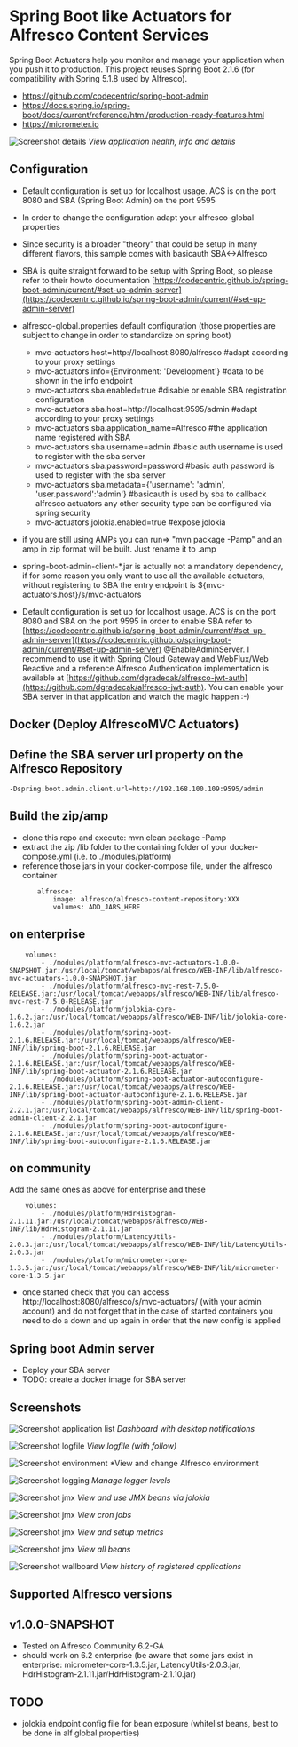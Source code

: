 

Spring Boot like Actuators for Alfresco Content Services
===
Spring Boot Actuators help you monitor and manage your application when you push it to production.
This project reuses Spring Boot 2.1.6 (for compatibility with Spring 5.1.8 used by Alfresco).

* https://github.com/codecentric/spring-boot-admin
* https://docs.spring.io/spring-boot/docs/current/reference/html/production-ready-features.html
* https://micrometer.io

![Screenshot details](/images/screenshots/health-metrics.png)
*View application health, info and details*

Configuration
----
- Default configuration is set up for localhost usage. ACS is on the port 8080 and SBA (Spring Boot Admin) on the port 9595
- In order to change the configuration adapt your alfresco-global properties
- Since security is a broader "theory" that could be setup in many different flavors, this sample comes with basicauth SBA<->Alfresco
- SBA is quite straight forward to be setup with Spring Boot, so please refer to their howto documentation [https://codecentric.github.io/spring-boot-admin/current/#set-up-admin-server](https://codecentric.github.io/spring-boot-admin/current/#set-up-admin-server)

- alfresco-global.properties default configuration (those properties are subject to change in order to standardize on spring boot)
    * mvc-actuators.host=http://localhost:8080/alfresco #adapt according to your proxy settings    
    * mvc-actuators.info={Environment: 'Development'} #data to be shown in the info endpoint    
    * mvc-actuators.sba.enabled=true #disable or enable SBA registration configuration     
    * mvc-actuators.sba.host=http://localhost:9595/admin #adapt according to your proxy settings    
    * mvc-actuators.sba.application_name=Alfresco #the application name registered with SBA    
    * mvc-actuators.sba.username=admin #basic auth username is used to register with the sba server
    * mvc-actuators.sba.password=password #basic auth password is used to register with the sba server       
    * mvc-actuators.sba.metadata={'user.name': 'admin', 'user.password':'admin'} #basicauth is used by sba to callback alfresco actuators any other security type can be configured via spring security
    * mvc-actuators.jolokia.enabled=true #expose jolokia
    

- if you are still using AMPs you can run=> "mvn package -Pamp" and an amp in zip format will be built. Just rename it to .amp
- spring-boot-admin-client-*.jar is actually not a mandatory dependency, if for some reason you only want to use all the available actuators, without registering to SBA
  the entry endpoint is ${mvc-actuators.host}/s/mvc-actuators
- Default configuration is set up for localhost usage. ACS is on the port 8080 and SBA on the port 9595
  in order to enable SBA refer to [https://codecentric.github.io/spring-boot-admin/current/#set-up-admin-server](https://codecentric.github.io/spring-boot-admin/current/#set-up-admin-server) @EnableAdminServer. 
  I recommend to use it with Spring Cloud Gateway and WebFlux/Web Reactive  and a reference Alfresco Authentication implementation is available at [https://github.com/dgradecak/alfresco-jwt-auth](https://github.com/dgradecak/alfresco-jwt-auth). 
  You can enable your SBA server in that application and watch the magic happen :-)

Docker (Deploy AlfrescoMVC Actuators)
----
Define the SBA server url property on the Alfresco Repository
-
`-Dspring.boot.admin.client.url=http://192.168.100.109:9595/admin`

Build the zip/amp 
-
- clone this repo and execute: mvn clean package -Pamp
- extract the zip /lib folder to the containing folder of your docker-compose.yml (i.e. to ./modules/platform)
- reference those jars in your docker-compose file, under the alfresco container
```services:
       alfresco:
           image: alfresco/alfresco-content-repository:XXX
           volumes: ADD_JARS_HERE
```           
               
on enterprise
-
        volumes:        
            - ./modules/platform/alfresco-mvc-actuators-1.0.0-SNAPSHOT.jar:/usr/local/tomcat/webapps/alfresco/WEB-INF/lib/alfresco-mvc-actuators-1.0.0-SNAPSHOT.jar
            - ./modules/platform/alfresco-mvc-rest-7.5.0-RELEASE.jar:/usr/local/tomcat/webapps/alfresco/WEB-INF/lib/alfresco-mvc-rest-7.5.0-RELEASE.jar
            - ./modules/platform/jolokia-core-1.6.2.jar:/usr/local/tomcat/webapps/alfresco/WEB-INF/lib/jolokia-core-1.6.2.jar
            - ./modules/platform/spring-boot-2.1.6.RELEASE.jar:/usr/local/tomcat/webapps/alfresco/WEB-INF/lib/spring-boot-2.1.6.RELEASE.jar
            - ./modules/platform/spring-boot-actuator-2.1.6.RELEASE.jar:/usr/local/tomcat/webapps/alfresco/WEB-INF/lib/spring-boot-actuator-2.1.6.RELEASE.jar
            - ./modules/platform/spring-boot-actuator-autoconfigure-2.1.6.RELEASE.jar:/usr/local/tomcat/webapps/alfresco/WEB-INF/lib/spring-boot-actuator-autoconfigure-2.1.6.RELEASE.jar
            - ./modules/platform/spring-boot-admin-client-2.2.1.jar:/usr/local/tomcat/webapps/alfresco/WEB-INF/lib/spring-boot-admin-client-2.2.1.jar
            - ./modules/platform/spring-boot-autoconfigure-2.1.6.RELEASE.jar:/usr/local/tomcat/webapps/alfresco/WEB-INF/lib/spring-boot-autoconfigure-2.1.6.RELEASE.jar
            
on community
-
Add the same ones as above for enterprise and these

        volumes:        
            - ./modules/platform/HdrHistogram-2.1.11.jar:/usr/local/tomcat/webapps/alfresco/WEB-INF/lib/HdrHistogram-2.1.11.jar
            - ./modules/platform/LatencyUtils-2.0.3.jar:/usr/local/tomcat/webapps/alfresco/WEB-INF/lib/LatencyUtils-2.0.3.jar
            - ./modules/platform/micrometer-core-1.3.5.jar:/usr/local/tomcat/webapps/alfresco/WEB-INF/lib/micrometer-core-1.3.5.jar            
- once started check that you can access http://localhost:8080/alfresco/s/mvc-actuators/ (with your admin account) and do not forget that in the case of started containers you need to do a down and up again in order that the new config is applied

Spring boot Admin server
-
- Deploy your SBA server
- TODO: create a docker image for SBA server

Screenshots
----
![Screenshot application list](/images/screenshots/applications.png)
*Dashboard with desktop notifications*

![Screenshot logfile](/images/screenshots/logfile.png)
*View logfile (with follow)*

![Screenshot environment](/images/screenshots/environment.png)
*View and change Alfresco environment

![Screenshot logging](/images/screenshots/loggers.png)
*Manage logger levels*

![Screenshot jmx](/images/screenshots/jmx.png)
*View and use JMX beans via jolokia*

![Screenshot jmx](/images/screenshots/scheduledtasks.png)
*View cron jobs*

![Screenshot jmx](/images/screenshots/metrics.png)
*View and setup metrics*

![Screenshot jmx](/images/screenshots/beans.png)
*View all beans*

![Screenshot wallboard](/images/screenshots/wallboard.png)
*View history of registered applications*


Supported Alfresco versions
----
v1.0.0-SNAPSHOT
-
- Tested on Alfresco Community 6.2-GA
- should work on 6.2 enterprise (be aware that some jars exist in enterprise: micrometer-core-1.3.5.jar, LatencyUtils-2.0.3.jar, HdrHistogram-2.1.11.jar/HdrHistogram-2.1.10.jar)

TODO
-
- jolokia endpoint config file for bean exposure (whitelist beans, best to be done in alf global properties)
